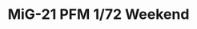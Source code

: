 ---
layout: product
title: "MiG-21 PFM 1/72 Weekend"
price: "1800" 
desc: "Maketa"
img_path: "/assets/img/7454.webp"
brand: "EDUARD"
available: false
special_offer: false
new: false
soon: false
cat: "010000"
subcat: "010400"
subsubcat: "00"
sifra: "7454"
popular: false
spec: false
---